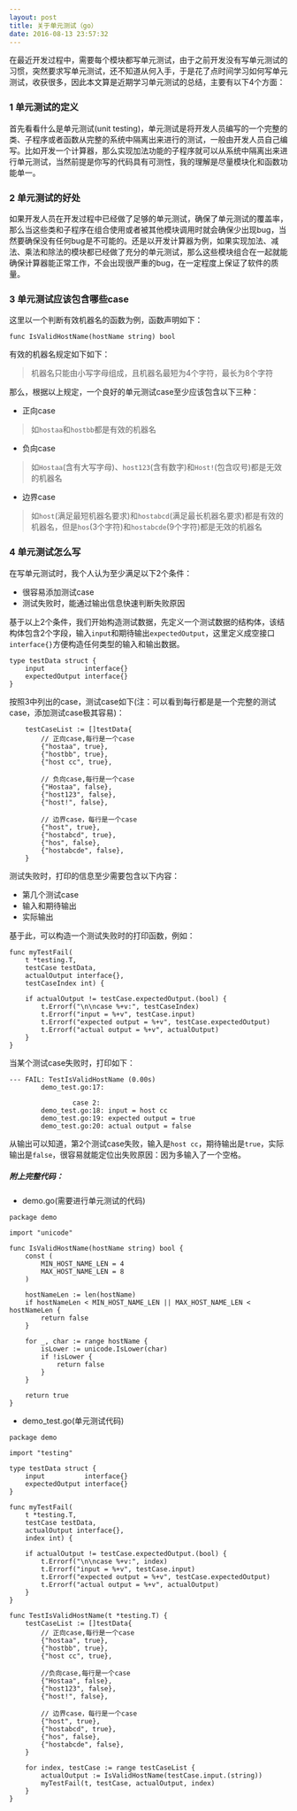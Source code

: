 ```yaml
---
layout: post
title: 关于单元测试（go）
date: 2016-08-13 23:57:32
---
```


在最近开发过程中，需要每个模块都写单元测试，由于之前开发没有写单元测试的习惯，突然要求写单元测试，还不知道从何入手，于是花了点时间学习如何写单元测试，收获很多，因此本文算是近期学习单元测试的总结，主要有以下4个方面：

### 1 单元测试的定义

首先看看什么是单元测试(unit testing)，单元测试是将开发人员编写的一个完整的类、子程序或者函数从完整的系统中隔离出来进行的测试，一般由开发人员自己编写。比如开发一个计算器，那么实现加法功能的子程序就可以从系统中隔离出来进行单元测试，当然前提是你写的代码具有可测性，我的理解是尽量模块化和函数功能单一。

### 2 单元测试的好处

如果开发人员在开发过程中已经做了足够的单元测试，确保了单元测试的覆盖率，那么当这些类和子程序在组合使用或者被其他模块调用时就会确保少出现bug，当然要确保没有任何bug是不可能的。还是以开发计算器为例，如果实现加法、减法、乘法和除法的模块都已经做了充分的单元测试，那么这些模块组合在一起就能确保计算器能正常工作，不会出现很严重的bug，在一定程度上保证了软件的质量。

### 3 单元测试应该包含哪些case

这里以一个判断有效机器名的函数为例，函数声明如下：

```
func IsValidHostName(hostName string) bool
```

有效的机器名规定如下如下：

> 机器名只能由小写字母组成，且机器名最短为4个字符，最长为8个字符

那么，根据以上规定，一个良好的单元测试case至少应该包含以下三种：

- 正向case

> 如`hostaa`和`hostbb`都是有效的机器名

- 负向case

> 如`Hostaa`(含有大写字母)、`host123`(含有数字)和`Host!`(包含叹号)都是无效的机器名

- 边界case

> 如`host`(满足最短机器名要求)和`hostabcd`(满足最长机器名要求)都是有效的机器名，但是`hos`(3个字符)和`hostabcde`(9个字符)都是无效的机器名

### 4 单元测试怎么写

在写单元测试时，我个人认为至少满足以下2个条件：

- 很容易添加测试case
- 测试失败时，能通过输出信息快速判断失败原因

基于以上2个条件，我们开始构造测试数据，先定义一个测试数据的结构体，该结构体包含2个字段，输入`input`和期待输出`expectedOutput`，这里定义成空接口`interface{}`方便构造任何类型的输入和输出数据。

```
type testData struct {
    input          interface{}
    expectedOutput interface{}
}
```

按照3中列出的case，测试case如下(注：可以看到每行都是是一个完整的测试case，添加测试case极其容易)：

```
    testCaseList := []testData{
        // 正向case,每行是一个case
        {"hostaa", true},
        {"hostbb", true},
        {"host cc", true},

        // 负向case,每行是一个case
        {"Hostaa", false},
        {"host123", false},
        {"host!", false},

        // 边界case，每行是一个case
        {"host", true},
        {"hostabcd", true},
        {"hos", false},
        {"hostabcde", false},
    }
```

测试失败时，打印的信息至少需要包含以下内容：

- 第几个测试case
- 输入和期待输出
- 实际输出

基于此，可以构造一个测试失败时的打印函数，例如：

```
func myTestFail(
    t *testing.T,
    testCase testData,
    actualOutput interface{},
    testCaseIndex int) {

    if actualOutput != testCase.expectedOutput.(bool) {
        t.Errorf("\n\ncase %+v:", testCaseIndex)
        t.Errorf("input = %+v", testCase.input)
        t.Errorf("expected output = %+v", testCase.expectedOutput)
        t.Errorf("actual output = %+v", actualOutput)
    }
}
```

当某个测试case失败时，打印如下：

```
--- FAIL: TestIsValidHostName (0.00s)
        demo_test.go:17:

                case 2:
        demo_test.go:18: input = host cc
        demo_test.go:19: expected output = true
        demo_test.go:20: actual output = false
```

从输出可以知道，第2个测试case失败，输入是`host cc`，期待输出是`true`，实际输出是`false`，很容易就能定位出失败原因：因为多输入了一个空格。

#####  附上完整代码：

- demo.go(需要进行单元测试的代码)

```
package demo

import "unicode"

func IsValidHostName(hostName string) bool {
    const (
        MIN_HOST_NAME_LEN = 4
        MAX_HOST_NAME_LEN = 8
    )

    hostNameLen := len(hostName)
    if hostNameLen < MIN_HOST_NAME_LEN || MAX_HOST_NAME_LEN < hostNameLen {
        return false
    }

    for _, char := range hostName {
        isLower := unicode.IsLower(char)
        if !isLower {
            return false
        }
    }

    return true
}

```

- demo_test.go(单元测试代码)


```
package demo

import "testing"

type testData struct {
    input          interface{}
    expectedOutput interface{}
}

func myTestFail(
    t *testing.T,
    testCase testData,
    actualOutput interface{},
    index int) {

    if actualOutput != testCase.expectedOutput.(bool) {
        t.Errorf("\n\ncase %+v:", index)
        t.Errorf("input = %+v", testCase.input)
        t.Errorf("expected output = %+v", testCase.expectedOutput)
        t.Errorf("actual output = %+v", actualOutput)
    }
}

func TestIsValidHostName(t *testing.T) {
    testCaseList := []testData{
        // 正向case,每行是一个case
        {"hostaa", true},
        {"hostbb", true},
        {"host cc", true},

        //负向case,每行是一个case
        {"Hostaa", false},
        {"host123", false},
        {"host!", false},

        // 边界case，每行是一个case
        {"host", true},
        {"hostabcd", true},
        {"hos", false},
        {"hostabcde", false},
    }

    for index, testCase := range testCaseList {
        actualOutput := IsValidHostName(testCase.input.(string))
        myTestFail(t, testCase, actualOutput, index)
    }
}

```